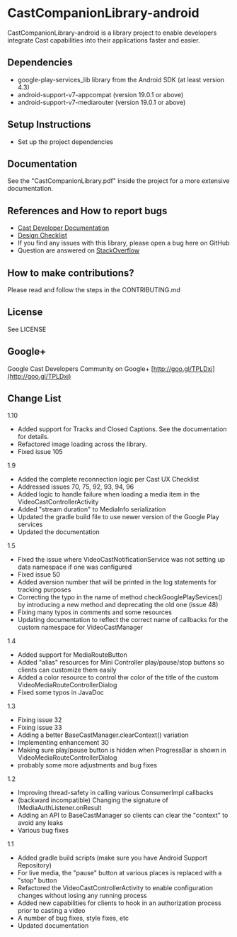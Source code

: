 # CastCompanionLibrary-android

CastCompanionLibrary-android is a library project to enable developers integrate Cast capabilities into their applications faster and easier.

## Dependencies
* google-play-services_lib library from the Android SDK (at least version 4.3)
* android-support-v7-appcompat (version 19.0.1 or above)
* android-support-v7-mediarouter (version 19.0.1 or above)

## Setup Instructions
* Set up the project dependencies

## Documentation
See the "CastCompanionLibrary.pdf" inside the project for a more extensive documentation.

## References and How to report bugs
* [Cast Developer Documentation](http://developers.google.com/cast/)
* [Design Checklist](http://developers.google.com/cast/docs/design_checklist)
* If you find any issues with this library, please open a bug here on GitHub
* Question are answered on [StackOverflow](http://stackoverflow.com/questions/tagged/google-cast)

## How to make contributions?
Please read and follow the steps in the CONTRIBUTING.md

## License
See LICENSE

## Google+
Google Cast Developers Community on Google+ [http://goo.gl/TPLDxj](http://goo.gl/TPLDxj)

## Change List
1.10
 * Added support for Tracks and Closed Captions. See the documentation for details.
 * Refactored image loading across the library.
 * Fixed issue 105
 
1.9
 * Added the complete reconnection logic per Cast UX Checklist
 * Addressed issues 70, 75, 92, 93, 94, 96
 * Added logic to handle failure when loading a media item in the VideoCastControllerActivity
 * Added "stream duration" to MediaInfo serialization
 * Updated the gradle build file to use newer version of the Google Play services
 * Updated the documentation
 
1.5
 * Fixed the issue where VideoCastNotificationService was not setting up data namespace if one was configured
 * Fixed issue 50
 * Added aversion number that will be printed in the log statements for tracking purposes
 * Correcting the typo in the name of method checkGooglePlaySevices() by introducing a new method and deprecating the old one (issue 48)
 * Fixing many typos in comments and some resources
 * Updating documentation to reflect the correct name of callbacks for the custom namespace for VideoCastManager

1.4
 * Added support for MediaRouteButton
 * Added "alias" resources for Mini Controller play/pause/stop buttons so clients can customize them easily
 * Added a color resource to control thw color of the title of the custom VideoMediaRouteControllerDialog
 * Fixed some typos in JavaDoc

1.3
 * Fixing issue 32
 * Fixing issue 33
 * Adding a better BaseCastManager.clearContext() variation
 * Implementing enhancement 30
 * Making sure play/pause button is hidden when ProgressBar is shown in VideoMediaRouteControllerDialog
 * probably some more adjustments and bug fixes

1.2
 * Improving thread-safety in calling various ConsumerImpl callbacks
 * (backward incompatible) Changing the signature of IMediaAuthListener.onResult
 * Adding an API to BaseCastManager so clients can clear the "context" to avoid any leaks
 * Various bug fixes

1.1
 * Added gradle build scripts (make sure you have Android Support Repository)
 * For live media, the "pause" button at various places is replaced with a "stop" button
 * Refactored the VideoCastControllerActivity to enable configuration changes without losing any running process
 * Added new capabilities for clients to hook in an authorization process prior to casting a video
 * A number of bug fixes, style fixes, etc
 * Updated documentation
